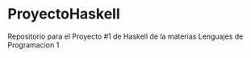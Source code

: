 # ProyectoHaskell
Repositorio para el Proyecto #1 de Haskell de la materias Lenguajes de Programacion 1
